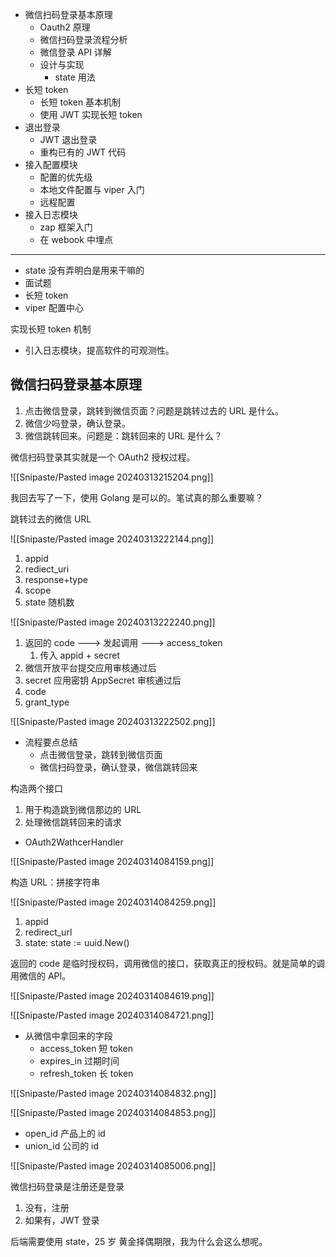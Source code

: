 - 微信扫码登录基本原理
	- Oauth2 原理
	- 微信扫码登录流程分析
	- 微信登录 API 详解
	- 设计与实现
		- state 用法
- 长短 token
	- 长短 token 基本机制
	- 使用 JWT 实现长短 token
- 退出登录
	- JWT 退出登录
	- 重构已有的 JWT 代码
- 接入配置模块
	- 配置的优先级
	- 本地文件配置与 viper 入门
	- 远程配置
- 接入日志模块
	- zap 框架入门
	- 在 webook 中埋点

---

- state 没有弄明白是用来干嘛的
- 面试题
- 长短 token
- viper 配置中心

实现长短 token 机制

- 引入日志模块，提高软件的可观测性。

## 微信扫码登录基本原理

1. 点击微信登录，跳转到微信页面？问题是跳转过去的 URL 是什么。
2. 微信少吗登录，确认登录。
3. 微信跳转回来。问题是：跳转回来的 URL 是什么？

微信扫码登录其实就是一个 OAuth2 授权过程。

![[Snipaste/Pasted image 20240313215204.png]]

我回去写了一下，使用 Golang 是可以的。笔试真的那么重要嘛？

跳转过去的微信 URL

![[Snipaste/Pasted image 20240313222144.png]]

1. appid
2. rediect_uri
3. response+type
4. scope
5. state 随机数

![[Snipaste/Pasted image 20240313222240.png]]

1. 返回的 code ---> 发起调用 ---> access_token
	1. 传入 appid + secret
2. 微信开放平台提交应用审核通过后
3. secret 应用密钥 AppSecret 审核通过后
4. code
5. grant_type

![[Snipaste/Pasted image 20240313222502.png]]

- 流程要点总结
	- 点击微信登录，跳转到微信页面
	- 微信扫码登录，确认登录，微信跳转回来

构造两个接口

1. 用于构造跳到微信那边的 URL
2. 处理微信跳转回来的请求

- OAuth2WathcerHandler

![[Snipaste/Pasted image 20240314084159.png]]

构造 URL：拼接字符串

![[Snipaste/Pasted image 20240314084259.png]]

1. appid
2. redirect_url
3. state: state := uuid.New()

返回的 code 是临时授权码，调用微信的接口，获取真正的授权码。就是简单的调用微信的 API。

![[Snipaste/Pasted image 20240314084619.png]]

![[Snipaste/Pasted image 20240314084721.png]]

- 从微信中拿回来的字段
	- access_token 短 token
	- expires_in 过期时间
	- refresh_token 长 token

![[Snipaste/Pasted image 20240314084832.png]]

![[Snipaste/Pasted image 20240314084853.png]]

- open_id 产品上的 id
- union_id 公司的 id

![[Snipaste/Pasted image 20240314085006.png]]

 微信扫码登录是注册还是登录

 1. 没有，注册
 2. 如果有，JWT 登录

后端需要使用 state，25 岁 黄金择偶期限，我为什么会这么想呢。
